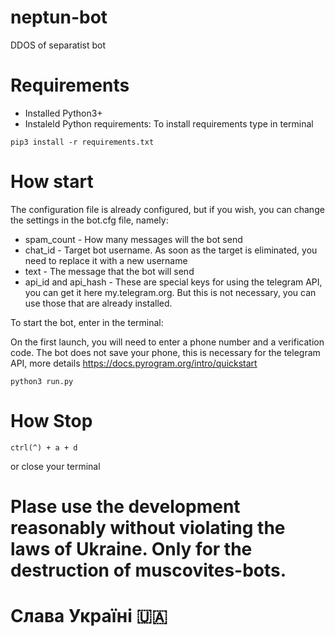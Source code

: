 # neptun-bot
DDOS of separatist bot

# Requirements
- Installed Python3+
- Instaleld Python requirements:
To install requirements type in terminal
```
pip3 install -r requirements.txt
```

# How start
The configuration file is already configured, but if you wish, you can change the settings in the bot.cfg file, namely:
- spam_count - How many messages will the bot send
- chat_id - Target bot username. As soon as the target is eliminated, you need to replace it with a new username
- text - The message that the bot will send
- api_id and api_hash - These are special keys for using the telegram API, you can get it here my.telegram.org. But this is not necessary, you can use those that are already installed.

To start the bot, enter in the terminal:

On the first launch, you will need to enter a phone number and a verification code. The bot does not save your phone, this is necessary for the telegram API, more details https://docs.pyrogram.org/intro/quickstart

```
python3 run.py
```

# How Stop

```
ctrl(^) + a + d 
```
or close your terminal



# Plase use the development reasonably without violating the laws of Ukraine. Only for the destruction of muscovites-bots.
# Слава Україні 🇺🇦
